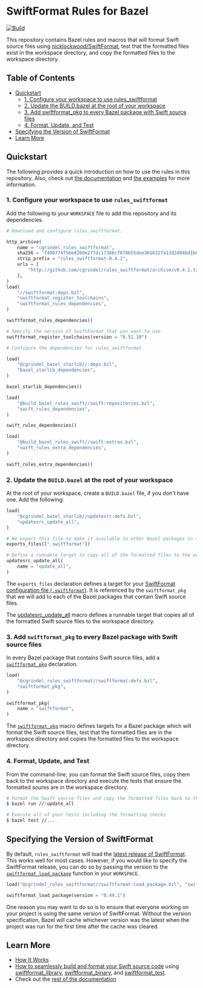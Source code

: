 # SwiftFormat Rules for Bazel

[![Build](https://github.com/cgrindel/rules_swiftformat/actions/workflows/ci.yml/badge.svg?event=schedule)](https://github.com/cgrindel/rules_swiftformat/actions/workflows/ci.yml)

This repository contains Bazel rules and macros that will format Swift source files using
[nicklockwood/SwiftFormat](https://github.com/nicklockwood/SwiftFormat), test that the formatted
files exist in the workspace directory, and copy the formatted files to the workspace directory.

## Table of Contents

* [Quickstart](#quickstart)
  * [1\. Configure your workspace to use rules\_swiftformat](#1-configure-your-workspace-to-use-rules_swiftformat)
  * [2\. Update the BUILD\.bazel at the root of your workspace](#2-update-the-buildbazel-at-the-root-of-your-workspace)
  * [3\. Add swiftformat\_pkg to every Bazel package with Swift source files](#3-add-swiftformat_pkg-to-every-bazel-package-with-swift-source-files)
  * [4\. Format, Update, and Test](#4-format-update-and-test)
* [Specifying the Version of SwiftFormat](#specifying-the-version-of-swiftformat)
* [Learn More](#learn-more)

<a id="#quickstart"></a>
## Quickstart

The following provides a quick introduction on how to use the rules in this repository. Also, check
out [the documentation](/doc/) and [the examples](/examples/) for more information.

### 1. Configure your workspace to use `rules_swiftformat`

Add the following to your `WORKSPACE` file to add this repository and its dependencies.

<!-- BEGIN WORKSPACE SNIPPET -->
```python
# Download and configure rules_swiftformat.

http_archive(
    name = "cgrindel_rules_swiftformat",
    sha256 = "f496774f56e8260e277dc17366cf670b55dee3616327a13d2d04bd1b62cdcc88",
    strip_prefix = "rules_swiftformat-0.4.1",
    urls = [
        "http://github.com/cgrindel/rules_swiftformat/archive/v0.4.1.tar.gz",
    ],
)
load(
    "//swiftformat:deps.bzl",
    "swiftformat_register_toolchains",
    "swiftformat_rules_dependencies",
)

swiftformat_rules_dependencies()

# Specify the version of SwiftFormat that you want to use
swiftformat_register_toolchains(version = "0.51.10")

# Configure the dependencies for rules_swiftformat

load(
    "@cgrindel_bazel_starlib//:deps.bzl",
    "bazel_starlib_dependencies",
)

bazel_starlib_dependencies()

load(
    "@build_bazel_rules_swift//swift:repositories.bzl",
    "swift_rules_dependencies",
)

swift_rules_dependencies()

load(
    "@build_bazel_rules_swift//swift:extras.bzl",
    "swift_rules_extra_dependencies",
)

swift_rules_extra_dependencies()
```
<!-- END WORKSPACE SNIPPET -->

### 2. Update the `BUILD.bazel` at the root of your workspace

At the root of your workspace, create a `BUILD.bazel` file, if you don't have one. Add the
following:

```python
load(
    "@cgrindel_bazel_starlib//updatesrc:defs.bzl",
    "updatesrc_update_all",
)

# We export this file to make it available to other Bazel packages in the workspace.
exports_files([".swiftformat"])

# Define a runnable target to copy all of the formatted files to the workspace directory.
updatesrc_update_all(
    name = "update_all",
)
```

The `exports_files` declaration defines a target for your [SwiftFormat configuration file
(`.swiftformat`)](https://github.com/nicklockwood/SwiftFormat#config-file). It is referenced by the
`swiftformat_pkg` that we will add to each of the Bazel packages that contain Swift source files.

The [updatesrc_update_all](https://github.com/cgrindel/bazel-starlib/blob/main/doc/updatesrc/rules_and_macros_overview.md#updatesrc_update_all)
macro defines a runnable target that copies all of the formatted Swift source files to the workspace
directory.


### 3. Add `swiftformat_pkg` to every Bazel package with Swift source files

In every Bazel package that contains Swift source files, add a
[`swiftformat_pkg`](/doc/rules_and_macros_overview.md#swiftformat_pkg) declaration.

```python
load(
    "@cgrindel_rules_swiftformat//swiftformat:defs.bzl",
    "swiftformat_pkg",
)

swiftformat_pkg(
    name = "swiftformat",
)
```

The [`swiftformat_pkg`](/doc/rules_and_macros_overview.md#swiftformat_pkg) macro defines targets for
a Bazel package which will format the Swift source files, test that the formatted files are in the
workspace directory and copies the formatted files to the workspace directory.

### 4. Format, Update, and Test

From the command-line, you can format the Swift source files, copy them back to the workspace
directory and execute the tests that ensure the formatted soures are in the workspace directory.

```sh
# Format the Swift source files and copy the formatted files back to the workspace directory
$ bazel run //:update_all

# Execute all of your tests including the formatting checks
$ bazel test //...
```

## Specifying the Version of SwiftFormat

By default, `rules_swiftformat` will load the [latest release of
SwiftFormat](https://github.com/nicklockwood/SwiftFormat/releases). This works well for most cases.
However, if you would like to specify the SwiftFormat release, you can do so by passing the version
to the [`swiftformat_load_package`](/doc/repository_rules_overview.md#swiftformat_load_package) function in your `WORKSPACE`.

```python
load("@cgrindel_rules_swiftformat//swiftformat:load_package.bzl", "swiftformat_load_package")

swiftformat_load_package(version = "0.49.1")
```

One reason you may want to do so is to ensure that everyone working on your project is using the
same version of SwiftFormat. Without the version specification, Bazel will cache whichever version
was the latest when the project was run for the first time after the cache was cleared.

## Learn More

- [How It Works](/doc/how_it_works.md)
- [How to seamlessly build and format your Swift source
  code](/doc/integrate_with_rules_swift.md) using
[swiftformat_library](/doc/rules_and_macros_overview.md#swiftformat_library),
[swiftformat_binary](/doc/rules_and_macros_overview.md#swiftformat_binary), and
[swiftformat_test](/doc/rules_and_macros_overview.md#swiftformat_test). 
- Check out the [rest of the documentation](/doc)

